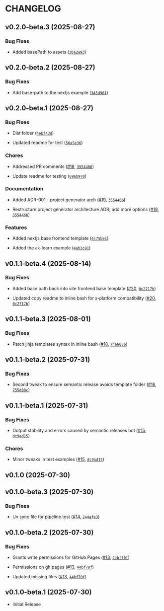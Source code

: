 # CHANGELOG

<!-- version list -->

## v0.2.0-beta.3 (2025-08-27)

### Bug Fixes

- Added basePath to assets
  ([`30a2a93`](https://github.com/lempira/algokit-templates/commit/30a2a93294518789c08f2d0ab6d1d1fbdbf10495))


## v0.2.0-beta.2 (2025-08-27)

### Bug Fixes

- Add base-path to the nextjs example
  ([`345d981`](https://github.com/lempira/algokit-templates/commit/345d981347f80498509079102cba42df081a10cc))


## v0.2.0-beta.1 (2025-08-27)

### Bug Fixes

- Dist folder
  ([`4ebf43d`](https://github.com/lempira/algokit-templates/commit/4ebf43d17b6f98628c69737f7a657a95786a1159))

- Updated readme for test
  ([`56a5e36`](https://github.com/lempira/algokit-templates/commit/56a5e366c93cb31cdd1c0471f324e6edc5605951))

### Chores

- Addressed PR comments ([#19](https://github.com/lempira/algokit-templates/pull/19),
  [`3554466`](https://github.com/lempira/algokit-templates/commit/3554466311286979990f63c4dc75c760d138a02e))

- Update readme for testing
  ([`696b970`](https://github.com/lempira/algokit-templates/commit/696b97094678277939cd69afeb11672338a64b2a))

### Documentation

- Added ADR-001 - project generator arch
  ([#19](https://github.com/lempira/algokit-templates/pull/19),
  [`3554466`](https://github.com/lempira/algokit-templates/commit/3554466311286979990f63c4dc75c760d138a02e))

- Restructure project generator architecture ADR; add more options
  ([#19](https://github.com/lempira/algokit-templates/pull/19),
  [`3554466`](https://github.com/lempira/algokit-templates/commit/3554466311286979990f63c4dc75c760d138a02e))

### Features

- Added nextjs base frontend template
  ([`4c75be1`](https://github.com/lempira/algokit-templates/commit/4c75be14795a33e811d7344b1489975cae50e847))

- Added the ak-learn example
  ([`4ab2c81`](https://github.com/lempira/algokit-templates/commit/4ab2c81e89e99003e6f651bc1d104ef4ba905c62))


## v0.1.1-beta.4 (2025-08-14)

### Bug Fixes

- Added base path back into vite frontend base template
  ([#20](https://github.com/algorandfoundation/algokit-templates/pull/20),
  [`0c2717b`](https://github.com/algorandfoundation/algokit-templates/commit/0c2717b72beed8195d7f10494376703544881160))

- Updated copy readme to inline bash for x-platform compatibility
  ([#20](https://github.com/algorandfoundation/algokit-templates/pull/20),
  [`0c2717b`](https://github.com/algorandfoundation/algokit-templates/commit/0c2717b72beed8195d7f10494376703544881160))


## v0.1.1-beta.3 (2025-08-01)

### Bug Fixes

- Patch jinja templates syntax in inline bash
  ([#18](https://github.com/algorandfoundation/algokit-templates/pull/18),
  [`746603b`](https://github.com/algorandfoundation/algokit-templates/commit/746603b44626f69245083cb61392ce2ab24d2b5c))


## v0.1.1-beta.2 (2025-07-31)

### Bug Fixes

- Second tweak to ensure semantic release avoids template folder
  ([#16](https://github.com/algorandfoundation/algokit-templates/pull/16),
  [`755d88c`](https://github.com/algorandfoundation/algokit-templates/commit/755d88c80f24ab0fb85f549905abe87a3d002749))


## v0.1.1-beta.1 (2025-07-31)

### Bug Fixes

- Output stability and errors caused by semantic releases bot
  ([#15](https://github.com/algorandfoundation/algokit-templates/pull/15),
  [`dc9ad15`](https://github.com/algorandfoundation/algokit-templates/commit/dc9ad15d34e58a212f63fa5a13c324639fccc15f))

### Chores

- Minor tweaks in test examples
  ([#15](https://github.com/algorandfoundation/algokit-templates/pull/15),
  [`dc9ad15`](https://github.com/algorandfoundation/algokit-templates/commit/dc9ad15d34e58a212f63fa5a13c324639fccc15f))


## v0.1.0 (2025-07-30)


## v0.1.0-beta.3 (2025-07-30)

### Bug Fixes

- Uv sync file for pipeline test
  ([#14](https://github.com/algorandfoundation/algokit-templates/pull/14),
  [`244afe3`](https://github.com/algorandfoundation/algokit-templates/commit/244afe366561d269586f098c96f00157326da338))


## v0.1.0-beta.2 (2025-07-30)

### Bug Fixes

- Grants write permissions for GitHub Pages
  ([#13](https://github.com/algorandfoundation/algokit-templates/pull/13),
  [`44bf70f`](https://github.com/algorandfoundation/algokit-templates/commit/44bf70f58c3e01426203c869c731cb30d1a991b7))

- Permissions on gh pages ([#13](https://github.com/algorandfoundation/algokit-templates/pull/13),
  [`44bf70f`](https://github.com/algorandfoundation/algokit-templates/commit/44bf70f58c3e01426203c869c731cb30d1a991b7))

- Updated missing files ([#13](https://github.com/algorandfoundation/algokit-templates/pull/13),
  [`44bf70f`](https://github.com/algorandfoundation/algokit-templates/commit/44bf70f58c3e01426203c869c731cb30d1a991b7))


## v0.1.0-beta.1 (2025-07-30)

- Initial Release
